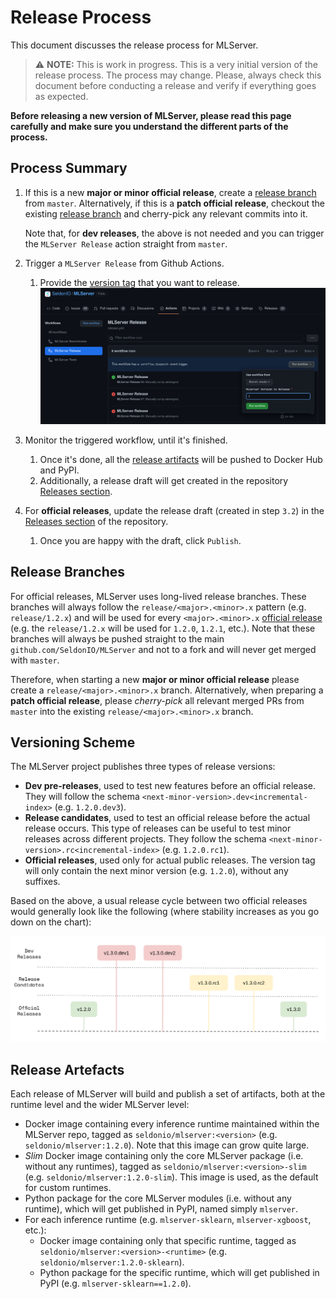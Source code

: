 # Release Process

This document discusses the release process for MLServer.

> :warning: **NOTE:** This is work in progress.
> This is a very initial version of the release process.
> The process may change. Please, always check this document before conducting
> a release and verify if everything goes as expected.

**Before releasing a new version of MLServer, please read this page
carefully and make sure you understand the different parts of the process.**

## Process Summary

1. If this is a new **major or minor official release**, create a [release
   branch](#release-branches) from `master`.
   Alternatively, if this is a **patch official release**, checkout the
   existing [release branch](#release-branches) and cherry-pick any relevant
   commits into it.

   Note that, for **dev releases**, the above is not needed and you can trigger
   the `MLServer Release` action straight from `master`.

2. Trigger a `MLServer Release` from Github Actions.

   1. Provide the [version tag](versioning-scheme) that you want to release.
      ![MLServer Release](./docs/assets/mlserver-release.png)

3. Monitor the triggered workflow, until it's finished.

   1. Once it's done, all the [release artifacts](release-artifacts) will be
      pushed to Docker Hub and PyPI.
   2. Additionally, a release draft will get created in the repository
      [Releases section](https://github.com/SeldonIO/MLServer/releases).

4. For **official releases**, update the release draft (created in step `3.2`)
   in the [Releases section](https://github.com/SeldonIO/MLServer/releases) of
   the repository.

   1. Once you are happy with the draft, click `Publish`.

## Release Branches

For official releases, MLServer uses long-lived release branches.
These branches will always follow the `release/<major>.<minor>.x` pattern (e.g.
`release/1.2.x`) and will be used for every `<major>.<minor>.x` [official
release](#versioning-scheme) (e.g. the `release/1.2.x` will be used for
`1.2.0`, `1.2.1`, etc.).
Note that these branches will always be pushed straight to the main
`github.com/SeldonIO/MLServer` and not to a fork and will never get merged with
`master`.

Therefore, when starting a new **major or minor official release** please
create a `release/<major>.<minor>.x` branch.
Alternatively, when preparing a **patch official release**, please
_cherry-pick_ all relevant merged PRs from `master` into the existing
`release/<major>.<minor>.x` branch.

## Versioning Scheme

The MLServer project publishes three types of release versions:

- **Dev pre-releases**, used to test new features before an official release.
  They will follow the schema `<next-minor-version>.dev<incremental-index>`
  (e.g. `1.2.0.dev3`).
- **Release candidates**, used to test an official release before the actual
  release occurs.
  This type of releases can be useful to test minor releases across different
  projects. They follow the schema `<next-minor-version>.rc<incremental-index>`
  (e.g. `1.2.0.rc1`).
- **Official releases**, used only for actual public releases. The version tag
  will only contain the next minor version (e.g. `1.2.0`), without any
  suffixes.

Based on the above, a usual release cycle between two official releases would
generally look like the following (where stability increases as you go down on
the chart):

![Versioning Scheme](./docs/assets/versioning-scheme.png)

## Release Artefacts

Each release of MLServer will build and publish a set of artifacts, both at the
runtime level and the wider MLServer level:

- Docker image containing every inference runtime maintained within the
  MLServer repo, tagged as `seldonio/mlserver:<version>` (e.g.
  `seldonio/mlserver:1.2.0`).
  Note that this image can grow quite large.
- _Slim_ Docker image containing only the core MLServer package (i.e. without
  any runtimes), tagged as `seldonio/mlserver:<version>-slim` (e.g.
  `seldonio/mlserver:1.2.0-slim`).
  This image is used, as the default for custom runtimes.
- Python package for the core MLServer modules (i.e. without any runtime),
  which will get published in PyPI, named simply `mlserver`.
- For each inference runtime (e.g. `mlserver-sklearn`, `mlserver-xgboost`,
  etc.):
  - Docker image containing only that specific runtime, tagged as
    `seldonio/mlserver:<version>-<runtime>` (e.g.
    `seldonio/mlserver:1.2.0-sklearn`).
  - Python package for the specific runtime, which will get published in PyPI
    (e.g. `mlserver-sklearn==1.2.0`).
